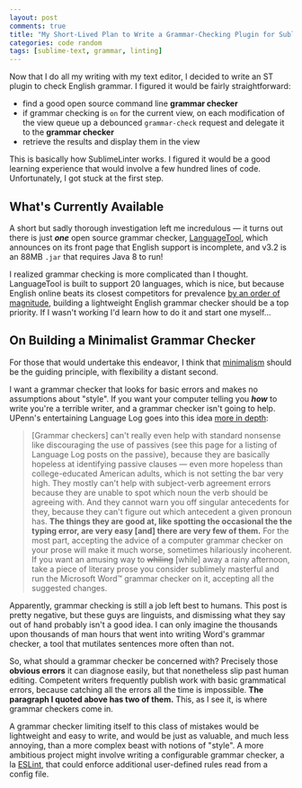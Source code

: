 ```yaml
---
layout: post
comments: true
title: "My Short-Lived Plan to Write a Grammar-Checking Plugin for Sublime Text"
categories: code random
tags: [sublime-text, grammar, linting]
---
```


Now that I do all my writing with my text editor, I decided to write an ST plugin to check English grammar. I figured it would be fairly straightforward:

- find a good open source command line __grammar checker__
- if grammar checking is `on` for the current view, on each modification of the view queue up a debounced `grammar-check` request and delegate it to the __grammar checker__
- retrieve the results and display them in the view

This is basically how SublimeLinter works. I figured it would be a good learning experience that would involve a few hundred lines of code. Unfortunately, I got stuck at the first step.


## What's Currently Available

A short but sadly thorough investigation left me incredulous &mdash; it turns out there is just ___one___ open source grammar checker, [LanguageTool](https://languagetool.org/), which announces on its front page that English support is incomplete, and v3.2 is an 88MB `.jar` that requires Java 8 to run!

I realized grammar checking is more complicated than I thought. LanguageTool is built to support 20 languages, which is nice, but because English online beats its closest competitors for prevalence [by an order of magnitude](https://en.wikipedia.org/wiki/Languages_used_on_the_Internet#Content_languages_for_websites), building a lightweight English grammar checker should be a top priority. If I wasn't working I'd learn how to do it and start one myself...


## On Building a Minimalist Grammar Checker

For those that would undertake this endeavor, I think that [minimalism](./thoreau-first-minimalist) should be the guiding principle, with flexibility a distant second.

I want a grammar checker that looks for basic errors and makes no assumptions about "style". If you want your computer telling you ___how___ to write you're a terrible writer, and a grammar checker isn't going to help. UPenn's entertaining Language Log goes into this idea [more in depth](http://itre.cis.upenn.edu/~myl/languagelog/archives/005061.html):

>[Grammar checkers] can't really even help with standard nonsense like discouraging the use of passives (see this page for a listing of Language Log posts on the passive), because they are basically hopeless at identifying passive clauses — even more hopeless than college-educated American adults, which is not setting the bar very high. They mostly can't help with subject-verb agreement errors because they are unable to spot which noun the verb should be agreeing with. And they cannot warn you off singular antecedents for they, because they can't figure out which antecedent a given pronoun has. __The things they are good at, like spotting the occasional the the typing error, are very easy [and] there are very few of them.__ For the most part, accepting the advice of a computer grammar checker on your prose will make it much worse, sometimes hilariously incoherent. If you want an amusing way to ~~whiling~~ [while] away a rainy afternoon, take a piece of literary prose you consider sublimely masterful and run the Microsoft Word™ grammar checker on it, accepting all the suggested changes.


Apparently, grammar checking is still a job left best to humans. This post is pretty negative, but these guys are linguists, and dismissing what they say out of hand probably isn't a good idea. I can only imagine the thousands upon thousands of man hours that went into writing Word's grammar checker, a tool that mutilates sentences more often than not.

So, what should a grammar checker be concerned with? Precisely those __obvious errors__ it can diagnose easily, but that nonetheless slip past human editing. Competent writers frequently publish work with basic grammatical errors, because catching all the errors all the time is impossible. __The paragraph I quoted above has two of them.__ This, as I see it, is where grammar checkers come in.

A grammar checker limiting itself to this class of mistakes would be lightweight and easy to write, and would be just as valuable, and much less annoying, than a more complex beast with notions of "style". A more ambitious project might involve writing a configurable grammar checker, a la [ESLint](./eslint), that could enforce additional user-defined rules read from a config file.
